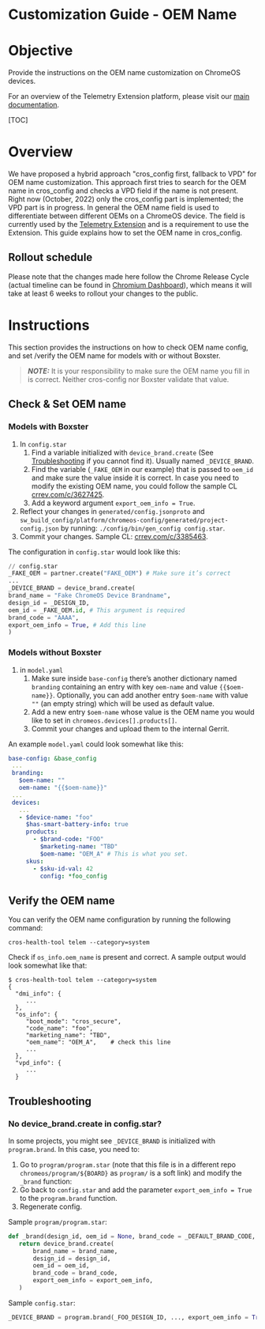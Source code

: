 # Customization Guide - OEM Name

# Objective
Provide the instructions on the OEM name customization on ChromeOS devices.

For an overview of the Telemetry Extension platform, please visit our
[main documentation](README.md).

[TOC]

# Overview
We have proposed a hybrid approach "cros_config first, fallback to VPD" for OEM
name customization. This approach first tries to search for the OEM name in
cros_config and checks a VPD field if the name is not present. Right now
(October, 2022) only the cros_config part is implemented; the VPD part is in
progress. In general the OEM name field is used to differentiate between
different OEMs on a ChromeOS device. The field is currently used by the
[Telemetry Extension](README.md) and is a requirement to use the Extension.
This guide explains how to set the OEM name in cros_config.

## Rollout schedule
Please note that the changes made here follow the Chrome Release Cycle (actual
timeline can be found in
[Chromium Dashboard](https://chromiumdash.appspot.com/schedule)), which means
it will take at least 6 weeks to rollout your changes to the public.

# Instructions
This section provides the instructions on how to check OEM name config, and set
/verify the OEM name for models with or without Boxster.

> **_NOTE:_** It is your responsibility to make sure the OEM name you fill in is
correct. Neither cros-config nor Boxster validate that value.

## Check & Set OEM name
### Models with Boxster

1. In `config.star`
    1. Find a variable initialized with `device_brand.create` (See
       [Troubleshooting](#Troubleshooting) if you cannot find it). Usually named  `_DEVICE_BRAND`.
    2. Find the variable (`_FAKE_OEM` in our example) that is passed to `oem_id`
       and make sure the value inside it is correct. In case you need to modify
       the existing OEM name, you could follow the sample CL
       [crrev.com/c/3627425](http://crrev.com/c/3627425).
    3. Add a keyword argument `export_oem_info = True`.
2. Reflect your changes in `generated/config.jsonproto` and
`sw_build_config/platform/chromeos-config/generated/project-config.json` by
running: `./config/bin/gen_config config.star`.
3. Commit your changes. Sample CL:
[crrev.com/c/3385463](http://crrev.com/c/3385463).

The configuration in  `config.star` would look like this:
```python
// config.star
_FAKE_OEM = partner.create("FAKE_OEM") # Make sure it’s correct
...
_DEVICE_BRAND = device_brand.create(
brand_name = "Fake ChromeOS Device Brandname",
design_id = _DESIGN_ID,
oem_id = _FAKE_OEM.id, # This argument is required
brand_code = "AAAA",
export_oem_info = True, # Add this line
)
```

### Models without Boxster

1. in `model.yaml`
    1. Make sure inside `base-config` there’s another dictionary named `branding`
       containing an entry with key `oem-name` and value `{{$oem-name}}`.
       Optionally, you can add another entry `$oem-name` with value `""` (an
       empty string) which will be used as default value.
    2. Add a new entry `$oem-name` whose value is the OEM name you would like to
       set in `chromeos.devices[].products[]`.
    3. Commit your changes and upload them to the internal Gerrit.

An example `model.yaml` could look somewhat like this:
```yaml
base-config: &base_config
 ...
 branding:
   $oem-name: ""
   oem-name: "{{$oem-name}}"
 ...
 devices:
   ...
   - $device-name: "foo"
     $has-smart-battery-info: true
     products:
       - $brand-code: "FOO"
         $marketing-name: "TBD"
         $oem-name: "OEM_A" # This is what you set.
     skus:
       - $sku-id-val: 42
         config: *foo_config
```

## Verify the OEM name

You can verify the OEM name configuration by running the following command:
```
cros-health-tool telem --category=system
```

Check if `os_info.oem_name` is present and correct.
A sample output would look somewhat like that:
```
$ cros-health-tool telem --category=system
{
  "dmi_info": {
     ...
  },
  "os_info": {
     "boot_mode": "cros_secure",
     "code_name": "foo",
     "marketing_name": "TBD",
     "oem_name": "OEM_A",    # check this line
     ...
  },
  "vpd_info": {
     ...
  }
```

## Troubleshooting

### No device_brand.create in config.star?
In some projects, you might see `_DEVICE_BRAND` is initialized with
`program.brand`. In this case, you need to:

1. Go to `program/program.star` (note that this file is in a different repo
`chromeos/program/${BOARD}` as `program/` is a soft link) and modify the
`_brand` function:
2. Go back to `config.star` and add the parameter `export_oem_info = True` to
the `program.brand` function.
3. Regenerate config.

Sample `program/program.star`:
```python
def _brand(design_id, oem_id = None, brand_code = _DEFAULT_BRAND_CODE, brand_name = None, export_oem_info = False):
   return device_brand.create(
       brand_name = brand_name,
       design_id = design_id,
       oem_id = oem_id,
       brand_code = brand_code,
       export_oem_info = export_oem_info,
   )
```

Sample `config.star`:
```python
_DEVICE_BRAND = program.brand(_FOO_DESIGN_ID, ..., export_oem_info = True)
```
